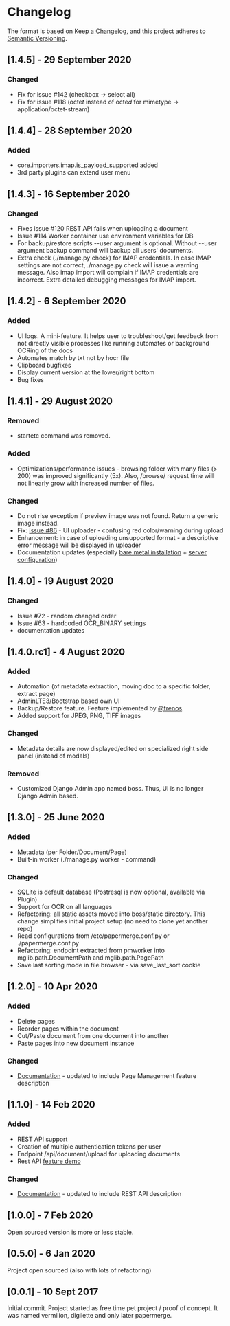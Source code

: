 # Changelog

The format is based on [Keep a Changelog](https://keepachangelog.com/en/1.0.0/),
and this project adheres to [Semantic Versioning](https://semver.org/spec/v2.0.0.html).


## [1.4.5] - 29 September 2020

### Changed

- Fix for issue #142 (checkbox -> select all)
- Fix for issue #118 (octe*t* instead of octe*d* for mimetype -> application/octet-stream)


## [1.4.4] - 28 September 2020

### Added

- core.importers.imap.is_payload_supported added
- 3rd party plugins can extend user menu 

## [1.4.3] - 16 September 2020

### Changed

- Fixes issue #120 REST API fails when uploading a document
- Issue #114 Worker container use environment variables for DB
- For backup/restore scripts --user argument is optional. Without --user argument backup command will backup all users' documents.
- Extra check (./manage.py check) for IMAP credentials. In case IMAP settings are not correct, ./manage.py check will issue a warning message. Also imap import will complain if IMAP credentials are incorrect. Extra detailed debugging messages for IMAP import.


## [1.4.2] - 6 September 2020

### Added

- UI logs. A mini-feature. It helps user to troubleshoot/get feedback from not
    directly visible processes like running automates or background OCRing of
    the docs
- Automates match by txt not by hocr file
- Clipboard bugfixes
- Display current version at the lower/right bottom
- Bug fixes


## [1.4.1] - 29 August 2020

### Removed

- startetc command was removed.

### Added

- Optimizations/performance issues - browsing folder with many files (> 200)
 was improved significantly (5x). Also, /browse/ request time will not linearly grow with increased number of files.

### Changed

- Do not rise exception if preview image was not found. Return a generic image instead.
- Fix: [issue #86](https://github.com/ciur/papermerge/issues/86) - UI uploader - confusing red color/warning during upload
- Enhancement: in case of uploading unsupported format - a descriptive error message will be displayed in uploader
- Documentation updates (especially [bare metal installation](https://papermerge.readthedocs.io/en/latest/setup/manual_way.html) + [server configuration](https://papermerge.readthedocs.io/en/latest/setup/server_configurations.html))


## [1.4.0] - 19 August 2020

### Changed
    
- Issue #72 - random changed order
- Issue #63 - hardcoded OCR_BINARY settings
- documentation updates

## [1.4.0.rc1] - 4 August 2020

### Added 

- Automation (of metadata extraction, moving doc to a specific folder, extract page)
- AdminLTE3/Bootstrap based own UI
- Backup/Restore feature. Feature implemented by [@frenos](https://github.com/frenos).
- Added support for JPEG, PNG, TIFF images

### Changed

- Metadata details are now displayed/edited on specialized right side panel (instead of modals)

### Removed

- Customized Django Admin app named boss. Thus, UI is no longer Django Admin based.



## [1.3.0] - 25 June 2020

### Added

- Metadata (per Folder/Document/Page)
- Built-in worker (./manage.py worker - command)

### Changed


- SQLite is default database (Postresql is now optional, available via Plugin)
- Support for OCR on all languages
- Refactoring: all static assets moved into boss/static directory. This change simplifies initial project setup (no need to clone yet another repo)
- Read configurations from /etc/papermerge.conf.py or ./papermerge.conf.py
- Refactoring: endpoint extracted from pmworker into mglib.path.DocumentPath and mglib.path.PagePath
- Save last sorting mode in file browser - via save_last_sort cookie


## [1.2.0] - 10 Apr 2020

### Added

- Delete pages
- Reorder pages within the document 
- Cut/Paste document from one document into another
- Paste pages into new document instance

### Changed

- [Documentation](https://papermerge.readthedocs.io/en/v1.2.0/page_management.html) - updated to include Page Management feature description

## [1.1.0] - 14 Feb 2020

### Added

- REST API support
- Creation of multiple authentication tokens per user
- Endpoint /api/document/upload for uploading documents
- Rest API [feature demo ](https://www.youtube.com/watch?v=OePTvPcnoMw)

### Changed

- [Documentation](https://papermerge.readthedocs.io/en/v1.1.0/rest_api.html) - updated to include REST API description

## [1.0.0] - 7 Feb 2020

Open sourced version is more or less stable.

## [0.5.0] - 6 Jan 2020

Project open sourced (also with lots of refactoring)

## [0.0.1] - 10 Sept 2017

Initial commit. Project started as free time pet project / proof of concept.
It was named vermilion, digilette and only later papermerge.
